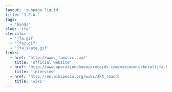 ```yaml
---
layout: 'subpage.liquid'
title: 'J.F.A.'
tags:
  - 'bands'
slug: 'jfa'
stencils:
  - 'jfa.gif'
  - 'jfa2.gif'
  - 'jfa_skate.gif'
links:
  - href: 'http://www.jfamusic.com/'
    title: 'official website'
  - href: 'http://www.operationphoenixrecords.com/maximumrocknrolljfa.html'
    title: 'interview'
  - href: 'http://en.wikipedia.org/wiki/JFA_(band)'
    title: 'wiki'
---
```


